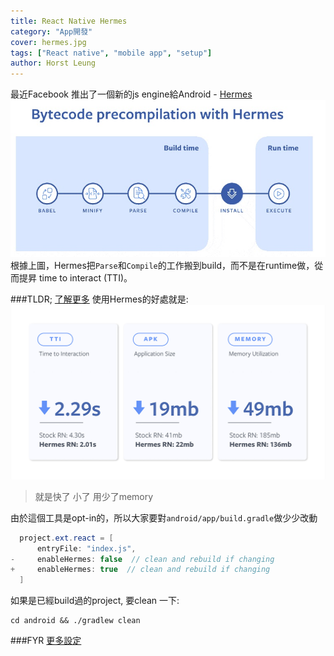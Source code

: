 ```yaml
---
title: React Native Hermes
category: "App開發"
cover: hermes.jpg
tags: ["React native", "mobile app", "setup"]
author: Horst Leung
---
```


最近Facebook 推出了一個新的js engine給Android - [Hermes](https://github.com/facebook/hermes)
![Hermes](./hermes.jpg)
根據上圖，Hermes把`Parse`和`Compile`的工作搬到build，而不是在runtime做，從而提昇 time to interact (TTI)。

###TLDR; [了解更多](https://code.fb.com/android/hermes/)
使用Hermes的好處就是:
![Hermes Stat](./hermesstats-1.jpg)
> 就是快了
> 小了
> 用少了memory

由於這個工具是opt-in的，所以大家要對`android/app/build.gradle`做少少改動
```java
  project.ext.react = [
      entryFile: "index.js",
-     enableHermes: false  // clean and rebuild if changing
+     enableHermes: true  // clean and rebuild if changing
  ]
```

如果是已經build過的project, 要clean 一下:
```shell
cd android && ./gradlew clean
```

###FYR
[更多設定](https://facebook.github.io/react-native/docs/hermes)
